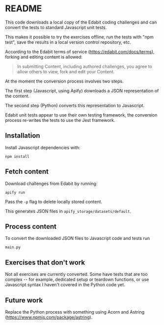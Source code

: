 # README

This code downloads a local copy of the Edabit coding challenges and can
convert the tests to standard Javascript unit tests.

This makes it possible to try the exercises offline, run the tests with
"npm test", save the results in a local version control repository, etc.

According to the Edabit terms of service (https://edabit.com/docs/terms),
forking and editing content is allowed:

> In submitting Content, including authored challenges, you agree to
> allow others to view, fork and edit your Content.

At the moment the conversion process involves two steps.

The first step (Javascript, using Apify) downloads a JSON representation
of the content.

The second step (Python) converts this representation to Javascript.

Edabit unit tests appear to use their own testing framework, the conversion
process re-writes the tests to use the Jest framework.

## Installation

Install Javascript dependencies with:

```shell
npm install
```

## Fetch content

Download challenges from Edabit by running:

```shell
apify run
```

Pass the `-p` flag to delete locally stored content.

This generates JSON files in `apify_storage/datasets/default`.

## Process content

To convert the downloaded JSON files to Javascript code and tests
run

```shell
main.py
```

## Exercises that don't work

Not all exercises are currently converted. Some have tests that
are too complex -- for example, dedicated setup or teardown functions,
or use Javascript syntax I haven't covered in the Python code yet. 

## Future work

Replace the Python process with something using Acorn and Astring
(https://www.npmjs.com/package/astring).


